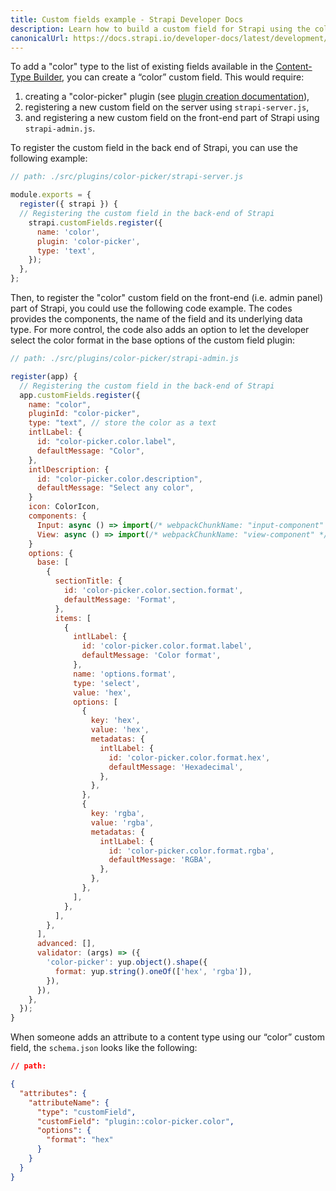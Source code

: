 ```yaml
---
title: Custom fields example - Strapi Developer Docs
description: Learn how to build a custom field for Strapi using the color picker example
canonicalUrl: https://docs.strapi.io/developer-docs/latest/development/custom-fields.html
---
```


<!-- TODO: add introduction -->

To add a "color" type to the list of existing fields available in the [Content-Type Builder](/user-docs/latest/content-types-builder/configuring-fields-content-type.md#configuring-fields-for-content-types), you can create a “color” custom field. This would require:

1. creating a "color-picker" plugin (see [plugin creation documentation](/developer-docs/latest/development/plugins-development.md#create-a-plugin)),
2. registering a new custom field on the server using `strapi-server.js`,
3. and registering a new custom field on the front-end part of Strapi using `strapi-admin.js`.

To register the custom field in the back end of Strapi, you can use the following example:

```js
// path: ./src/plugins/color-picker/strapi-server.js

module.exports = {
  register({ strapi }) {
  // Registering the custom field in the back-end of Strapi
    strapi.customFields.register({
      name: 'color',
      plugin: 'color-picker',
      type: 'text',
    });
  },
};
```

Then, to register the "color" custom field on the front-end (i.e. admin panel) part of Strapi, you could use the following code example. The codes provides the components, the name of the field and its underlying data type. For more control, the code also adds an option to let the developer select the color format in the base options of the custom field plugin:

```jsx
// path: ./src/plugins/color-picker/strapi-admin.js

register(app) {
  // Registering the custom field in the back-end of Strapi
  app.customFields.register({
    name: "color",
    pluginId: "color-picker",
    type: "text", // store the color as a text 
    intlLabel: {
      id: "color-picker.color.label",
      defaultMessage: "Color",
    },
    intlDescription: {
      id: "color-picker.color.description",
      defaultMessage: "Select any color",
    } 
    icon: ColorIcon,
    components: {
      Input: async () => import(/* webpackChunkName: "input-component" */ "./Input"),
      View: async () => import(/* webpackChunkName: "view-component" */ "./View"),
    } 
    options: {
      base: [
        {
          sectionTitle: {
            id: 'color-picker.color.section.format',
            defaultMessage: 'Format',
          },
          items: [
            {
              intlLabel: {
                id: 'color-picker.color.format.label',
                defaultMessage: 'Color format',
              },
              name: 'options.format',
              type: 'select',
              value: 'hex',
              options: [
                {
                  key: 'hex',
                  value: 'hex',
                  metadatas: {
                    intlLabel: {
                      id: 'color-picker.color.format.hex',
                      defaultMessage: 'Hexadecimal',
                    },
                  },
                },
                {
                  key: 'rgba',
                  value: 'rgba',
                  metadatas: {
                    intlLabel: {
                      id: 'color-picker.color.format.rgba',
                      defaultMessage: 'RGBA',
                    },
                  },
                },
              ],
            },
          ],
        },
      ],
      advanced: [],
      validator: (args) => ({
        'color-picker': yup.object().shape({
          format: yup.string().oneOf(['hex', 'rgba']),
        }),
      }),
    },
  });
}
```

When someone adds an attribute to a content type using our “color” custom field, the `schema.json` looks like the following:

<!-- TODO: add the proper path to this example -->
```json
// path:  

{
  "attributes": {
    "attributeName": {
      "type": "customField",
      "customField": "plugin::color-picker.color",
      "options": {
        "format": "hex"
      }
    }
  }
}
```
